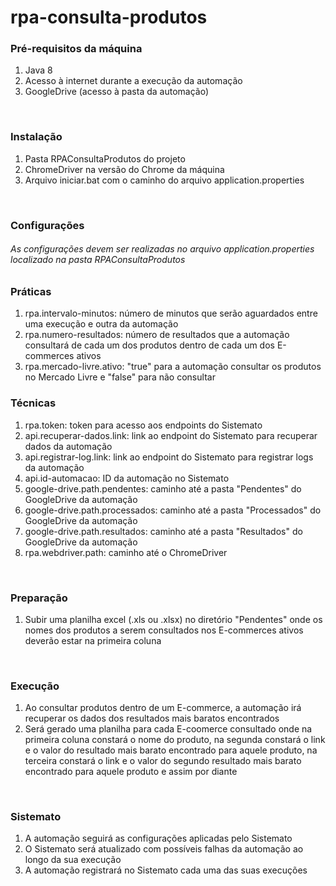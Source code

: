 # rpa-consulta-produtos

### Pré-requisitos da máquina
1) Java 8
2) Acesso à internet durante a execução da automação
3) GoogleDrive (acesso à pasta da automação)

<br>

### Instalação
1) Pasta RPAConsultaProdutos do projeto
2) ChromeDriver na versão do Chrome da máquina
3) Arquivo iniciar.bat com o caminho do arquivo application.properties

<br>

### Configurações
###### As configurações devem ser realizadas no arquivo application.properties localizado na pasta RPAConsultaProdutos
### Práticas
1) rpa.intervalo-minutos: número de minutos que serão aguardados entre uma execução e outra da automação
2) rpa.numero-resultados: número de resultados que a automação consultará de cada um dos produtos dentro de cada um dos E-commerces ativos
3) rpa.mercado-livre.ativo: "true" para a automação consultar os produtos no Mercado Livre e "false" para não consultar
### Técnicas
1) rpa.token: token para acesso aos endpoints do Sistemato
2) api.recuperar-dados.link: link ao endpoint do Sistemato para recuperar dados da automação
3) api.registrar-log.link: link ao endpoint do Sistemato para registrar logs da automação
4) api.id-automacao: ID da automação no Sistemato
5) google-drive.path.pendentes: caminho até a pasta "Pendentes" do GoogleDrive da automação
6) google-drive.path.processados: caminho até a pasta "Processados" do GoogleDrive da automação
7) google-drive.path.resultados: caminho até a pasta "Resultados" do GoogleDrive da automação
8) rpa.webdriver.path: caminho até o ChromeDriver

<br>

### Preparação
1) Subir uma planilha excel (.xls ou .xlsx) no diretório "Pendentes" onde os nomes dos produtos a serem consultados nos E-commerces ativos deverão estar na primeira coluna

<br>

### Execução
1) Ao consultar produtos dentro de um E-commerce, a automação irá recuperar os dados dos resultados mais baratos encontrados
2) Será gerado uma planilha para cada E-coomerce consultado onde na primeira coluna constará o nome do produto, na segunda constará o link e o valor do resultado mais barato encontrado para aquele produto, na terceira constará o link e o valor do segundo resultado mais barato encontrado para aquele produto e assim por diante

<br>

### Sistemato
1) A automação seguirá as configurações aplicadas pelo Sistemato
2) O Sistemato será atualizado com possíveis falhas da automação ao longo da sua execução
3) A automação registrará no Sistemato cada uma das suas execuções